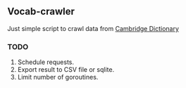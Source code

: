 ## Vocab-crawler
Just simple script to crawl data from <a href="https://dictionary.cambridge.org/dictionary/">Cambridge Dictionary</a>

### TODO
1. Schedule requests.
2. Export result to CSV file or sqlite.
3. Limit number of goroutines.
